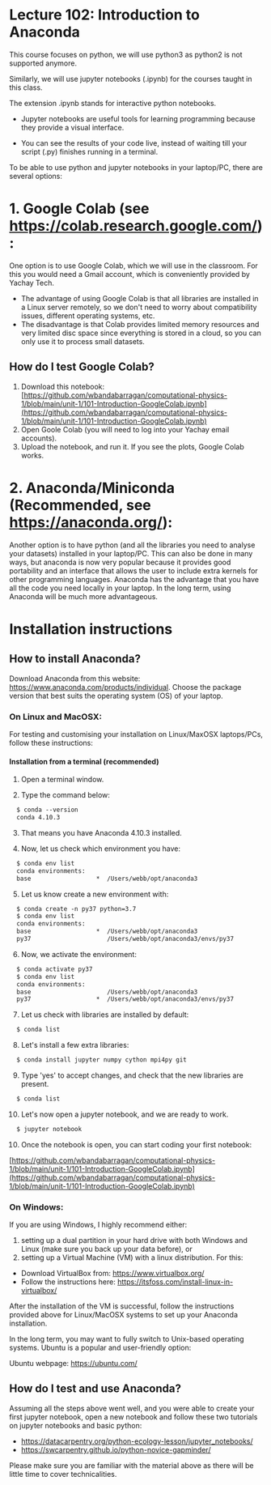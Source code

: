 # Lecture 102: Introduction to Anaconda

This course focuses on python, we will use python3 as python2 is not supported anymore.

Similarly, we will use jupyter notebooks (.ipynb) for the courses taught in this class.

The extension .ipynb stands for interactive python notebooks.

- Jupyter notebooks are useful tools for learning programming because they provide a visual interface.

- You can see the results of your code live, instead of waiting till your script (.py) finishes running in a terminal.


To be able to use python and jupyter notebooks in your laptop/PC, there are several options:

# 1. Google Colab (see https://colab.research.google.com/):
One option is to use Google Colab, which we will use in the classroom. For this you would need a Gmail account, which is conveniently provided by Yachay Tech.

- The advantage of using Google Colab is that all libraries are installed in a Linux server remotely, so we don't need to worry about compatibility issues, different operating systems, etc.
- The disadvantage is that Colab provides limited memory resources and very limited disc space since everything is stored in a cloud, so you can only use it to process small datasets.

## How do I test Google Colab?
1. Download this notebook: [https://github.com/wbandabarragan/computational-physics-1/blob/main/unit-1/101-Introduction-GoogleColab.ipynb](https://github.com/wbandabarragan/computational-physics-1/blob/main/unit-1/101-Introduction-GoogleColab.ipynb)
2. Open Goole Colab (you will need to log into your Yachay email accounts).
3. Upload the notebook, and run it. If you see the plots, Google Colab works.

# 2. Anaconda/Miniconda (Recommended, see https://anaconda.org/):
Another option is to have python (and all the libraries you need to analyse your datasets) installed in your laptop/PC. This can also be done in many ways, but anaconda is now very popular because it provides good portability and an interface that allows the user to include extra kernels for other programming languages. Anaconda has the advantage that you have all the code you need locally in your laptop. In the long term, using Anaconda will be much more advantageous.

# Installation instructions

## How to install Anaconda?
Download Anaconda from this website: https://www.anaconda.com/products/individual. Choose the package version that best suits the operating system (OS) of your laptop.

### On Linux and MacOSX:
For testing and customising your installation on Linux/MaxOSX laptops/PCs, follow these instructions:

#### Installation from a terminal (recommended)

1. Open a terminal window.<br>

2. Type the command below:<br>
~~~~html
  $ conda --version
  conda 4.10.3
~~~~

3. That means you have Anaconda 4.10.3 installed.<br>

4. Now, let us check which environment you have:<br>
~~~~html
  $ conda env list
  conda environments:
  base                  *  /Users/webb/opt/anaconda3
~~~~

5. Let us know create a new environment with:<br>
~~~~html
  $ conda create -n py37 python=3.7
  $ conda env list
  conda environments:
  base                  *  /Users/webb/opt/anaconda3
  py37                     /Users/webb/opt/anaconda3/envs/py37
~~~~

6. Now, we activate the environment:<br>
~~~~html
  $ conda activate py37
  $ conda env list
  conda environments:
  base                     /Users/webb/opt/anaconda3
  py37                  *  /Users/webb/opt/anaconda3/envs/py37
~~~~

7. Let us check with libraries are installed by default:<br>
~~~~html
  $ conda list
~~~~

8. Let's install a few extra libraries:<br>
~~~~html
  $ conda install jupyter numpy cython mpi4py git
~~~~

9. Type 'yes' to accept changes, and check that the new libraries are present.<br>
~~~~html
  $ conda list
~~~~

10. Let's now open a jupyter notebook, and we are ready to work.<br>
~~~~html
  $ jupyter notebook
~~~~

10. Once the notebook is open, you can start coding your first notebook:<br>

[https://github.com/wbandabarragan/computational-physics-1/blob/main/unit-1/101-Introduction-GoogleColab.ipynb](https://github.com/wbandabarragan/computational-physics-1/blob/main/unit-1/101-Introduction-GoogleColab.ipynb)


### On Windows:
If you are using Windows, I highly recommend either:

1. setting up a dual partition in your hard drive with both Windows and Linux (make sure you back up your data before), or
2. setting up a Virtual Machine (VM) with a linux distribution. For this:

- Download VirtualBox from: https://www.virtualbox.org/
- Follow the instructions here: https://itsfoss.com/install-linux-in-virtualbox/

After the installation of the VM is successful, follow the instructions provided above for Linux/MacOSX systems to set up your Anaconda installation.

In the long term, you may want to fully switch to Unix-based operating systems. Ubuntu is a popular and user-friendly option:

Ubuntu webpage: https://ubuntu.com/


## How do I test and use Anaconda?
Assuming all the steps above went well, and you were able to create your first jupyter notebook, open a new notebook and follow these two tutorials on jupyter notebooks and basic python:

- https://datacarpentry.org/python-ecology-lesson/jupyter_notebooks/
- https://swcarpentry.github.io/python-novice-gapminder/

Please make sure you are familiar with the material above as there will be little time to cover technicalities.
